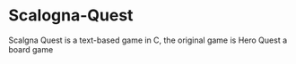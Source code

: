 # Scalogna-Quest
Scalgna Quest is a text-based game in C, the original game is Hero Quest a board game

